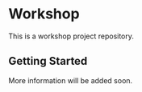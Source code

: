 # Workshop

This is a workshop project repository.

## Getting Started

More information will be added soon. 